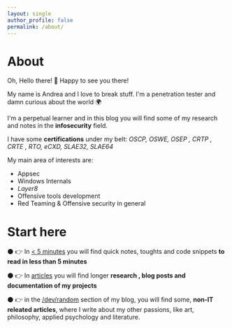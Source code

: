 ```yaml
---
layout: single
author_profile: false
permalink: /about/
---
```



# About

Oh, Hello there! 👋 Happy to see you there! 

My name is Andrea and I love to break stuff. I'm a penetration tester and damn curious about the world 🌍

I'm a perpetual learner and in this blog you will find some of my research and notes in the **infosecurity** field.  

I have some **certifications** under my belt: _OSCP, OSWE,  OSEP , CRTP , CRTE , RTO, eCXD, SLAE32, SLAE64_


My main area of interests are:

*  Appsec
*  Windows Internals 
*  _Layer8_ 
*  Offensive tools development 
*  Red Teaming & Offensive security in general 



# Start here 


⚫ 👉 In [< 5 minutes](/minutes/) you will find quick notes, toughts and code snippets **to read in less than 5 minutes**

⚫ 👉 In [articles](/articles/) you will find longer **research , blog posts and  documentation of my projects**

⚫ 👉 in the  [/dev/random](/dev/random/) section of my blog, you will find some, **non-IT releated articles**, where I write about my other passions, like art, philosophy, applied psychology and literature. 





